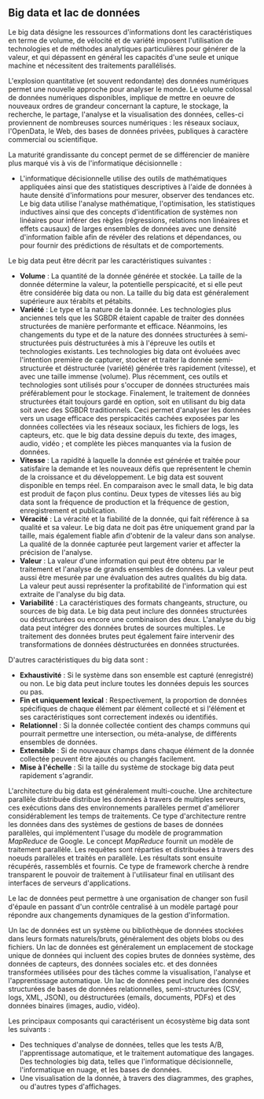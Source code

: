 ## Big data et lac de données

Le big data désigne les ressources d'informations dont les caractéristiques en terme de volume, de
vélocité et de variété imposent l'utilisation de technologies et de méthodes analytiques
particulières pour générer de la valeur, et qui dépassent en général les capacités d'une seule et
unique machine et nécessitent des traitements parallélisés.

L'explosion quantitative (et souvent redondante) des données numériques permet une nouvelle approche
pour analyser le monde. Le volume colossal de données numériques disponibles, implique de mettre en
oeuvre de nouveaux ordres de grandeur concernant la capture, le stockage, la recherche, le partage,
l'analyse et la visualisation des données, celles-ci proviennent de nombreuses sources numériques :
les réseaux sociaux, l'OpenData, le Web, des bases de données privées, publiques à caractère
commercial ou scientifique.

La maturité grandissante du concept permet de se différencier de manière plus marqué vis à vis de
l'informatique décisionnelle :

* L'informatique décisionnelle utilise des outils de mathématiques appliquées ainsi que des
  statistiques descriptives à l'aide de données à haute densité d'informations pour mesurer,
  observer des tendances etc.  Le big data utilise l'analyse mathématique, l'optimisation, les
  statistiques inductives ainsi que des concepts d'identification de systèmes non linéaires pour
  inférer des règles (régressions, relations non linéaires et effets causaux) de larges ensembles de
  données avec une densité d'information faible afin de révéler des relations et dépendances, ou
  pour fournir des prédictions de résultats et de comportements.

Le big data peut être décrit par les caractéristiques suivantes :

* **Volume** : La quantité de la donnée générée et stockée. La taille de la donnée détermine la
  valeur, la potentielle perspicacité, et si elle peut être considérée big data ou non. La taille du
  big data est généralement supérieure aux térabits et pétabits.
* **Variété** : Le type et la nature de la donnée. Les technologies plus anciennes tels que les
  SGBDR étaient capable de traiter des données structurées de manière performante et efficace.
  Néanmoins, les changements du type et de la nature des données structurées à semi-structurées puis
  déstructurées à mis à l'épreuve les outils et technologies existants. Les technologies big data
  ont évoluées avec l'intention première de capturer, stocker et traiter la donnée semi-structurée
  et déstructurée (variété) générée très rapidement  (vitesse), et avec une taille immense (volume).
  Plus récemment, ces outils et technologies sont utilisés pour s'occuper de données structurées
  mais préférablement pour le stockage. Finalement, le traitement de données structurées était
  toujours gardé en option, soit en utilisant du big data soit avec des SGBDR traditionnels. Ceci
  permet d'analyser les données vers un usage efficace des perspicacités cachées exposées par les
  données collectées via les réseaux sociaux, les fichiers de logs, les capteurs, etc. que le big
  data dessine depuis du texte, des images, audio, vidéo ; et complète les pièces manquantes via la
  fusion de données.
* **Vitesse** : La rapidité à laquelle la donnée est générée et traitée pour satisfaire la demande
  et les nouveaux défis que représentent le chemin de la croissance et du développement. Le big data
  est souvent disponible en temps réel. En comparaison avec le small data, le big data est produit
  de façon plus continu. Deux types de vitesses liés au big data sont la fréquence de production et
  la fréquence de gestion, enregistrement et publication.
* **Véracité** : La véracité et la fiabilité de la donnée, qui fait référence à sa qualité et sa
  valeur. Le big data ne doit pas être uniquement grand par la taille, mais également fiable afin
  d'obtenir de la valeur dans son analyse. La qualité de la donnée capturée peut largement varier et
  affecter la précision de l'analyse.
* **Valeur** : La valeur d'une information qui peut être obtenu par le traitement et l'analyse de
  grands ensembles de données. La valeur peut aussi être mesurée par une évaluation des autres
  qualités du big data. La valeur peut aussi représenter la profitabilité de l'information qui est
  extraite de l'analyse du big data.
* **Variabilité** : La caractéristiques des formats changeants, structure, ou sources de big data.
  Le big data peut inclure des données structurées ou déstructurées ou encore une combinaison des
  deux. L'analyse du big data peut intégrer des données brutes de sources multiples. Le traitement
  des données brutes peut également faire intervenir des transformations de données déstructurées en
  données structurées.

D'autres caractéristiques du big data sont :

* **Exhaustivité** : Si le système dans son ensemble est capturé (enregistré) ou non. Le big data
  peut inclure toutes les données depuis les sources ou pas.
* **Fin et uniquement lexical** : Respectivement, la proportion de données spécifiques de chaque
  élément par élément collecté et si l'élément et ses caractéristiques sont correctement indexés ou
  identifiés.
* **Relationnel** : Si la donnée collectée contient des champs communs qui pourrait permettre une
  intersection, ou méta-analyse, de différents ensembles de données.
* **Extensible** : Si de nouveaux champs dans chaque élément de la donnée collectée peuvent être
  ajoutés ou changés facilement.
* **Mise à l'échelle** : Si la taille du système de stockage big data peut rapidement s'agrandir.

L'architecture du big data est généralement multi-couche. Une architecture parallèle distribuée
distribue les données à travers de multiples serveurs, ces exécutions dans des environnements
parallèles permet d'améliorer considérablement les temps de traitements. Ce type d'architecture
rentre les données dans des systèmes de gestions de bases de données parallèles, qui implémentent
l'usage du modèle de programmation *MapReduce* de Google. Le concept *MapReduce* fournit un modèle
de traitement parallèle. Les requêtes sont réparties et distribuées à travers des noeuds parallèles
et traités en parallèle. Les résultats sont ensuite récupérés, rassemblés et fournis. Ce type de
framework cherche à rendre transparent le pouvoir de traitement à l'utilisateur final en utilisant
des interfaces de serveurs d'applications.

Le lac de données peut permettre à une organisation de changer son fusil d'épaule en passant d'un
contrôle centralisé à un modèle partagé pour répondre aux changements dynamiques de la gestion
d'information.

Un lac de données est un système ou bibliothèque de données stockées dans leurs formats
naturels/bruts, généralement des objets blobs ou des fichiers. Un lac de données est généralement un
emplacement de stockage unique de données qui incluent des copies brutes de données système, des
données de capteurs, des données sociales etc. et des données transformées utilisées pour des tâches
comme la visualisation, l'analyse et l'apprentissage automatique. Un lac de données peut inclure des
données structurées de bases de données relationnelles, semi-structurées (CSV, logs, XML, JSON), ou
déstructurées (emails, documents, PDFs) et des données binaires (images, audio, vidéo).

Les principaux composants qui caractérisent un écosystème big data sont les suivants :

* Des techniques d'analyse de données, telles que les tests A/B, l'apprentissage automatique, et le
  traitement automatique des langages.  Des technologies big data, telles que l'informatique
  décisionnelle, l'informatique en nuage, et les bases de données.
* Une visualisation de la donnée, à travers des diagrammes, des graphes, ou d'autres types
  d'affichages.
